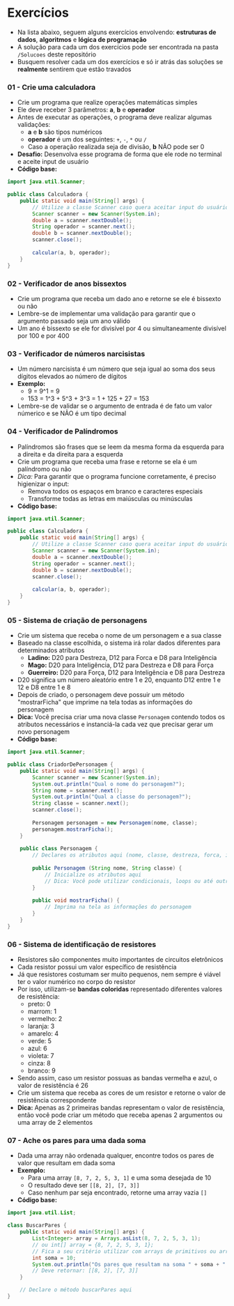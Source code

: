 # Exercícios

- Na lista abaixo, seguem alguns exercícios envolvendo: **estruturas de dados**, **algoritmos** e **lógica de programação**
- A solução para cada um dos exercícios pode ser encontrada na pasta `/Solucoes` deste repositório
- Busquem resolver cada um dos exercícios e só ir atrás das soluções se **realmente** sentirem que estão travados

### 01 - Crie uma calculadora
- Crie um programa que realize operações matemáticas simples
- Ele deve receber 3 parâmetros: **a**, **b** e **operador**
- Antes de executar as operações, o programa deve realizar algumas validações:
  - **a** e **b** são tipos numéricos
  - **operador** é um dos seguintes: `+`, `-`, `*` ou `/`
  - Caso a operação realizada seja de divisão, **b** NÃO pode ser 0
- **Desafio:** Desenvolva esse programa de forma que ele rode no terminal e aceite input de usuário
- **Código base:**
```java
import java.util.Scanner;

public class Calculadora {
    public static void main(String[] args) {
        // Utilize a classe Scanner caso quera aceitar input do usuário
        Scanner scanner = new Scanner(System.in);
        double a = scanner.nextDouble();
        String operador = scanner.next();
        double b = scanner.nextDouble();
        scanner.close();
        
        calcular(a, b, operador);
    }
}
``` 

### 02 - Verificador de anos bissextos
- Crie um programa que receba um dado ano e retorne se ele é bissexto ou não
- Lembre-se de implementar uma validação para garantir que o argumento passado seja um ano válido
- Um ano é bissexto se ele for divisível por 4 ou simultaneamente divisível por 100 e por 400

### 03 - Verificador de números narcisistas
- Um número narcisista é um número que seja igual ao soma dos seus dígitos elevados ao número de dígitos
- **Exemplo:** 
  - 9 = 9^1 = 9
  - 153 = 1^3 + 5^3 + 3^3 = 1 + 125 + 27 = 153
- Lembre-se de validar se o argumento de entrada é de fato um valor númerico e se NÃO é um tipo decimal

### 04 - Verificador de Palíndromos
- Palíndromos são frases que se leem da mesma forma da esquerda para a direita e da direita para a esquerda
- Crie um programa que receba uma frase e retorne se ela é um palíndromo ou não
- *Dica:* Para garantir que o programa funcione corretamente, é preciso higienizar o input:
  - Remova todos os espaços em branco e caracteres especiais
  - Transforme todas as letras em maiúsculas ou minúsculas
- **Código base:**
```java
import java.util.Scanner;

public class Calculadora {
    public static void main(String[] args) {
        // Utilize a classe Scanner caso quera aceitar input do usuário
        Scanner scanner = new Scanner(System.in);
        double a = scanner.nextDouble();
        String operador = scanner.next();
        double b = scanner.nextDouble();
        scanner.close();
        
        calcular(a, b, operador);
    }
}
``` 

### 05 - Sistema de criação de personagens
- Crie um sistema que receba o nome de um personagem e a sua classe
- Baseado na classe escolhida, o sistema irá rolar dados diferentes para determinados atributos
  - **Ladino:** D20 para Destreza, D12 para Forca e D8 para Inteligência
  - **Mago:** D20 para Inteligência, D12 para Destreza e D8 para Força
  - **Guerreiro:** D20 para Força, D12 para Inteligência e D8 para Destreza 
- D20 significa um número aleatório entre 1 e 20, enquanto D12 entre 1 e 12 e D8 entre 1 e 8
- Depois de criado, o personagem deve possuir um método "mostrarFicha" que imprime na tela todas as informações do personagem
- **Dica:** Você precisa criar uma nova classe `Personagem` contendo todos os atributos necessários e instanciá-la cada vez que precisar gerar um novo personagem
- **Código base:**
```java
import java.util.Scanner;

public class CriadorDePersonagem {
    public static void main(String[] args) {
        Scanner scanner = new Scanner(System.in);
        System.out.println("Qual o nome do personagem?");
        String nome = scanner.next();
        System.out.println("Qual a classe do personagem?");
        String classe = scanner.next();
        scanner.close();
        
        Personagem personagem = new Personagem(nome, classe);
        personagem.mostrarFicha();
    }
    
    public class Personagem {
        // Declares os atributos aqui (nome, classe, destreza, forca, inteligência)
      
        public Personagem (String nome, String classe) {
            // Inicialize os atributos aqui
            // Dica: Você pode utilizar condicionais, loops ou até outros métodos dentro de um método construtor 
        }
        
        public void mostrarFicha() {
            // Imprima na tela as informações do personagem
        }
    }
}
``` 

### 06 - Sistema de identificação de resistores
  - Resistores são componentes muito importantes de circuitos eletrônicos
  - Cada resistor possui um valor específico de resistência
  - Já que resistores costumam ser muito pequenos, nem sempre é viável ter o valor numérico no corpo do resistor
  - Por isso, utilizam-se **bandas coloridas** representado diferentes valores de resistência:
    - preto: 0
    - marrom: 1
    - vermelho: 2
    - laranja: 3
    - amarelo: 4
    - verde: 5
    - azul: 6
    - violeta: 7
    - cinza: 8
    - branco: 9
  - Sendo assim, caso um resistor possuas as bandas vermelha e azul, o valor de resistência é 26
  - Crie um sistema que receba as cores de um resistor e retorne o valor de resistência correspondente
  - **Dica:** Apenas as 2 primeiras bandas representam o valor de resistência, então você pode criar um método que receba apenas 2 argumentos ou uma array de 2 elementos

### 07 - Ache os pares para uma dada soma
- Dada uma array não ordenada qualquer, encontre todos os pares de valor que resultam em dada soma
- **Exemplo:**
  - Para uma array `[8, 7, 2, 5, 3, 1]` e uma soma desejada de 10
  - O resultado deve ser `[[8, 2], [7, 3]]`
  - Caso nenhum par seja encontrado, retorne uma array vazia `[]`
- **Código base:**
```java
import java.util.List;

class BuscarPares {
    public static void main(String[] args) {
        List<Integer> array = Arrays.asList(8, 7, 2, 5, 3, 1);
        // ou int[] array = {8, 7, 2, 5, 3, 1};
        // Fica a seu critério utilizar com arrays de primitivos ou arrays de objetos
        int soma = 10;
        System.out.println("Os pares que resultam na soma " + soma + " são: " + buscarPares(array, soma));
        // Deve retornar: [[8, 2], [7, 3]]
    }

    // Declare o método buscarPares aqui
}
```
